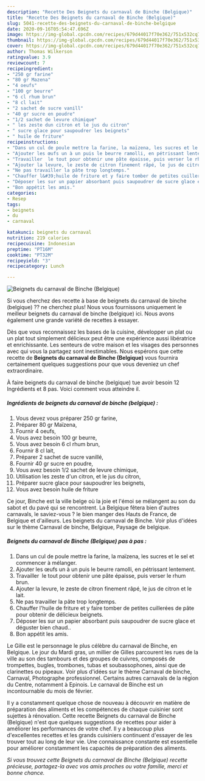 ```yaml
---
description: "Recette Des Beignets du carnaval de Binche (Belgique)"
title: "Recette Des Beignets du carnaval de Binche (Belgique)"
slug: 5041-recette-des-beignets-du-carnaval-de-binche-belgique
date: 2020-09-16T05:54:47.696Z
image: https://img-global.cpcdn.com/recipes/679d44017f70e362/751x532cq70/beignets-du-carnaval-de-binche-belgique-photo-principale-de-la-recette.jpg
thumbnail: https://img-global.cpcdn.com/recipes/679d44017f70e362/751x532cq70/beignets-du-carnaval-de-binche-belgique-photo-principale-de-la-recette.jpg
cover: https://img-global.cpcdn.com/recipes/679d44017f70e362/751x532cq70/beignets-du-carnaval-de-binche-belgique-photo-principale-de-la-recette.jpg
author: Thomas Wilkerson
ratingvalue: 3.9
reviewcount: 7
recipeingredient:
- "250 gr farine"
- "80 gr Mazena"
- "4 oeufs"
- "100 gr beurre"
- "6 cl rhum brun"
- "8 cl lait"
- "2 sachet de sucre vanill"
- "40 gr sucre en poudre"
- "1/2 sachet de levure chimique"
- " les zeste dun citron et le jus du citron"
- " sucre glace pour saupoudrer les beignets"
- " huile de friture"
recipeinstructions:
- "Dans un cul de poule mettre la farine, la maïzena, les sucres et le sel et commencer à mélanger."
- "Ajouter les œufs un à un puis le beurre ramolli, en pétrissant lentement."
- "Travailler  le tout pour obtenir une pâte épaisse, puis verser le rhum brun."
- "Ajouter la levure, le zeste de citron finement râpé, le jus de citron et le lait."
- "Ne pas travailler la pâte trop longtemps."
- "Chauffer l&#39;huile de friture et y faire tomber de petites cuillerées de pâte pour obtenir de délicieux beignets."
- "Déposer les sur un papier absorbant puis saupoudrer de sucre glace et déguster bien chaud.."
- "Bon appétit les amis."
categories:
- Resep
tags:
- beignets
- du
- carnaval

katakunci: beignets du carnaval 
nutrition: 219 calories
recipecuisine: Indonesian
preptime: "PT16M"
cooktime: "PT32M"
recipeyield: "3"
recipecategory: Lunch

---
```



![Beignets du carnaval de Binche (Belgique)](https://img-global.cpcdn.com/recipes/679d44017f70e362/751x532cq70/beignets-du-carnaval-de-binche-belgique-photo-principale-de-la-recette.jpg)

Si vous cherchez des recette à base de beignets du carnaval de binche (belgique) ?? ne cherchez plus! Nous vous fournissons uniquement le meilleur beignets du carnaval de binche (belgique) ici. Nous avons également une grande variété de recettes à essayer.

Dès que vous reconnaissez les bases de la cuisine, développer un plat ou un plat tout simplement délicieux peut être une expérience aussi libératrice et enrichissante. Les senteurs de votre maison et les visages des personnes avec qui vous la partagez sont inestimables. Nous espérons que cette recette de <strong> Beignets du carnaval de Binche (Belgique) </strong> vous fournira certainement quelques suggestions pour que vous deveniez un chef extraordinaire.

<!--inarticleads1-->

À faire beignets du carnaval de binche (belgique) tue avoir besoin 12 Ingrédients et 8 pas. Voici comment vous atteindre il.

##### Ingrédients de beignets du carnaval de binche (belgique) :

1. Vous devez vous préparer 250 gr farine,
1. Préparer 80 gr Maïzena,
1. Fournir 4 oeufs,
1. Vous avez besoin 100 gr beurre,
1. Vous avez besoin 6 cl rhum brun,
1. Fournir 8 cl lait,
1. Préparer 2 sachet de sucre vanillé,
1. Fournir 40 gr sucre en poudre,
1. Vous avez besoin 1/2 sachet de levure chimique,
1. Utilisation  les zeste d&#39;un citron, et le jus du citron,
1. Préparer  sucre glace pour saupoudrer les beignets,
1. Vous avez besoin  huile de friture


Ce jour, Binche est la ville belge où la joie et l&#39;émoi se mélangent au son du sabot et du pavé qui se rencontrent. La Belgique fêtera bien d&#39;autres carnavals, le saviez-vous ? le bien manger des Hauts de France, de Belgique et d&#39;ailleurs. Les beignets du carnaval de Binche. Voir plus d&#39;idées sur le thème Carnaval de binche, Belgique, Paysage de belgique. 

<!--inarticleads2-->

##### Beignets du carnaval de Binche (Belgique) pas à pas :

1. Dans un cul de poule mettre la farine, la maïzena, les sucres et le sel et commencer à mélanger.
1. Ajouter les œufs un à un puis le beurre ramolli, en pétrissant lentement.
1. Travailler  le tout pour obtenir une pâte épaisse, puis verser le rhum brun.
1. Ajouter la levure, le zeste de citron finement râpé, le jus de citron et le lait.
1. Ne pas travailler la pâte trop longtemps.
1. Chauffer l&#39;huile de friture et y faire tomber de petites cuillerées de pâte pour obtenir de délicieux beignets.
1. Déposer les sur un papier absorbant puis saupoudrer de sucre glace et déguster bien chaud..
1. Bon appétit les amis.


Le Gille est le personnage le plus célèbre du carnaval de Binche, en Belgique. Le jour du Mardi gras, un millier de Gilles parcourent les rues de la ville au son des tambours et des groupes de cuivres, composés de trompettes, bugles, trombones, tubas et soubassophones, ainsi que de clarinettes ou pipeaux. Voir plus d&#39;idées sur le thème Carnaval de binche, Carnaval, Photographe professionnel. Certains autres carnavals de la région du Centre, notamment à Epinois. Le carnaval de Binche est un incontournable du mois de février. 

<!--inarticleads1-->

<p>
Il y a constamment quelque chose de nouveau à découvrir en matière de préparation des aliments et les compétences de chaque cuisinier sont sujettes à rénovation. Cette recette Beignets du carnaval de Binche (Belgique) n'est que quelques suggestions de recettes pour aider à améliorer les performances de votre chef. Il y a beaucoup plus d'excellentes recettes et les grands cuisiniers continuent d'essayer de les trouver tout au long de leur vie. Une connaissance constante est essentielle pour améliorer constamment les capacités de préparation des aliments.
</p>

<p>
<i>Si vous trouvez cette Beignets du carnaval de Binche (Belgique) recette précieuse, partagez-la avec vos amis proches ou votre famille, merci et bonne chance.</i>
</p>
